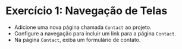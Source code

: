 # Exercício 1: Navegação de Telas

- Adicione uma nova página chamada `Contact` ao projeto.
- Configure a navegação para incluir um link para a página `Contact`.
- Na página `Contact`, exiba um formulário de contato.
